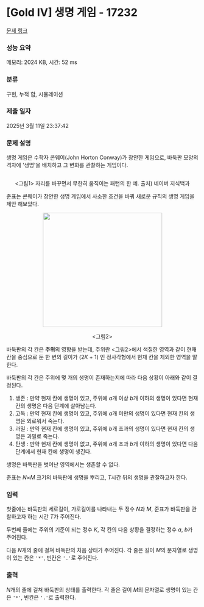 # [Gold IV] 생명 게임 - 17232 

[문제 링크](https://www.acmicpc.net/problem/17232) 

### 성능 요약

메모리: 2024 KB, 시간: 52 ms

### 분류

구현, 누적 합, 시뮬레이션

### 제출 일자

2025년 3월 11일 23:37:42

### 문제 설명

<p>생명 게임은 수학자 콘웨이(John Horton Conway)가 창안한 게임으로, 바둑판 모양의 격자에 '생명'을 배치하고 그 변화를 관찰하는 게임이다.</p>

<p style="text-align: center;"><img alt="" src="https://upload.acmicpc.net/c7a500d6-5fad-41ff-bc83-344faf074c83/"></p>

<p style="text-align: center;"><그림1> 자리를 바꾸면서 무한히 움직이는 패턴의 한 예. 출처) 네이버 지식백과</p>

<p>준표는 콘웨이가 창안한 생명 게임에서 사소한 조건을 바꿔 새로운 규칙의 생명 게임을 제안 해보았다.</p>

<p style="text-align: center;"><img alt="" src="https://upload.acmicpc.net/d77d7ecc-4f0f-45f0-a74d-f7cc0ddcf0c3/-/preview/" style="width: 313px; height: 300px;"></p>

<p style="text-align: center;"><그림2></p>

<p>바둑판의 각 칸은 <strong>주위</strong>의 영향을 받는데, 주위란 <그림2>에서 색칠한 영역과 같이 현재 칸을 중심으로 둔 한 변의 길이가 (2<em>K</em> + 1) 인 정사각형에서 현재 칸을 제외한 영역을 말한다.</p>

<p>바둑판의 각 칸은 주위에 몇 개의 생명이 존재하는지에 따라 다음 상황이 아래와 같이 결정된다.</p>

<ol>
	<li>생존 : 만약 현재 칸에 생명이 있고, 주위에 <em>a</em>개 이상 <em>b</em>개 이하의 생명이 있다면 현재 칸의 생명은 다음 단계에 살아남는다.</li>
	<li>고독 : 만약 현재 칸에 생명이 있고, 주위에 <em>a</em>개 미만의 생명이 있다면 현재 칸의 생명은 외로워서 죽는다.</li>
	<li>과밀 : 만약 현재 칸에 생명이 있고, 주위에 <em>b</em>개 초과의 생명이 있다면 현재 칸의 생명은 과밀로 죽는다.</li>
	<li>탄생 : 만약 현재 칸에 생명이 없고, 주위에 <em>a</em>개 초과 <em>b</em>개 이하의 생명이 있다면 다음 단계에서 현재 칸에 생명이 생긴다.</li>
</ol>

<p>생명은 바둑판을 벗어난 영역에서는 생존할 수 없다.</p>

<p>준표는 <em>N</em>×<em>M</em> 크기의 바둑판에 생명을 뿌리고, <em>T</em>시간 뒤의 생명을 관찰하고자 한다.</p>

### 입력 

 <p>첫줄에는 바둑판의 세로길이, 가로길이를 나타내는 두 정수 <em>N</em>과 <em>M</em>, 준표가 바둑판을 관찰하고자 하는 시간 <em>T</em>가 주어진다.</p>

<p>두번째 줄에는 주위의 기준이 되는 정수 <em>K</em>, 각 칸의 다음 상황을 결정하는 정수 <em>a</em>, <em>b</em>가 주어진다.</p>

<p>다음 <em>N</em>개의 줄에 걸쳐 바둑판의 처음 상태가 주어진다. 각 줄은 길이 <em>M</em>의 문자열로 생명이 있는 칸은 <code>'*'</code>, 빈칸은 <code>'.'</code>로 주어진다.</p>

### 출력 

 <p><em>N</em>개의 줄에 걸쳐 바둑판의 상태를 출력한다. 각 줄은 길이 <em>M</em>의 문자열로 생명이 있는 칸은 <code>'*'</code>, 빈칸은 <code>'.'</code>로 출력한다.</p>

